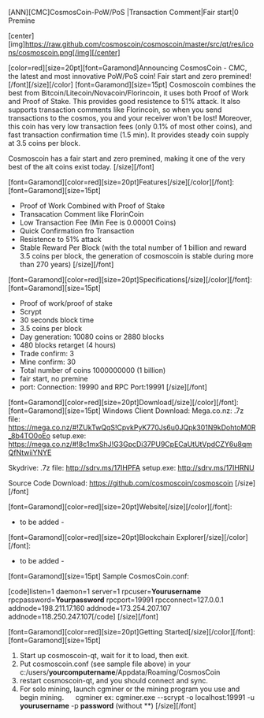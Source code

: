 [ANN][CMC]CosmosCoin-PoW/PoS |Transaction Comment|Fair start|0 Premine


[center][img]https://raw.github.com/cosmoscoin/cosmoscoin/master/src/qt/res/icons/cosmoscoin.png[/img][/center]

[color=red][size=20pt][font=Garamond]Announcing CosmosCoin - CMC, the latest and most innovative PoW/PoS coin! Fair start and zero premined![/font][/size][/color]
[font=Garamond][size=15pt]
Cosmoscoin combines the best from Bitcoin/Litecoin/Novacoin/Florincoin, it uses both Proof of Work and Proof of Stake. This provides good resistence to 51% attack. It also supports transaction comments like Florincoin, so when you send transactions to the cosmos, you and your receiver won't be lost! Moreover, this coin has very low transaction fees (only 0.1% of most other coins), and fast transaction confirmation time (1.5 min). It provides steady coin supply at 3.5 coins per block.

Cosmoscoin has a fair start and zero premined, making it one of the very best of the alt coins exist today.
[/size][/font]

[font=Garamond][color=red][size=20pt]Features[/size][/color][/font]:
[font=Garamond][size=15pt]
- Proof of Work Combined with Proof of Stake
- Transacation Comment like FlorinCoin
- Low Transaction Fee (Min Fee is 0.00001 Coins)
- Quick Confirmation fro Transaction
- Resistence to 51% attack
- Stable Reward Per Block (with the total number of 1 billion and reward 3.5 coins per block, the generation of cosmoscoin is stable during more than 270 years)
[/size][/font]

[font=Garamond][color=red][size=20pt]Specifications[/size][/color][/font]:
[font=Garamond][size=15pt]
- Proof of work/proof of stake 
- Scrypt
- 30 seconds block time
- 3.5 coins per block
- Day generation: 10080 coins or 2880 blocks
- 480 blocks retarget (4 hours)
- Trade confirm: 3
- Mine confirm: 30
- Total number of coins 1000000000 (1 billion) 
- fair start, no premine
- port: Connection: 19990 and RPC Port:19991 
[/size][/font]

[font=Garamond][color=red][size=20pt]Download[/size][/color][/font]:
[font=Garamond][size=15pt]
Windows Client Download:
Mega.co.nz:
.7z file: https://mega.co.nz/#!ZUkTwQqS!CpvkPyK770Js6u0JQpk301N9kDohtoM0R_8b4TO0oEo
setup.exe: https://mega.co.nz/#!8c1mxShJ!G3GpcDi37PU9CpECaUtUtVpdCZY6u8qmQfNtwiiYNYE


Skydrive:
.7z file: http://sdrv.ms/17IHPFA
setup.exe: http://sdrv.ms/17IHRNU


Source Code Download:
https://github.com/cosmoscoin/cosmoscoin
[/size][/font]

[font=Garamond][color=red][size=20pt]Website[/size][/color][/font]:
- to be added -

[font=Garamond][color=red][size=20pt]Blockchain Explorer[/size][/color][/font]:
- to be added -

[font=Garamond][size=15pt]
Sample CosmosCoin.conf:

[code]listen=1
daemon=1
server=1
rpcuser=**Yourusername**
rpcpassword=**Yourpassword**
rpcport=19991
rpcconnect=127.0.0.1
addnode=198.211.17.160
addnode=173.254.207.107
addnode=118.250.247.107[/code]
[/size][/font]


[font=Garamond][color=red][size=20pt]Getting Started[/size][/color][/font]:
[font=Garamond][size=15pt]
1. Start up cosmoscoin-qt, wait for it to load, then exit.
2. Put cosmoscoin.conf (see sample file above) in your c:/users/**yourcomputername**/Appdata/Roaming/CosmosCoin
3. restart cosmoscoin-qt, and you should connect and sync.
4. For solo mining, launch cgminer or the mining program you use and begin mining.
      cgminer ex: cgminer.exe --scrypt -o localhost:19991 -u **yourusername** -p **password** (without **)
[/size][/font]
